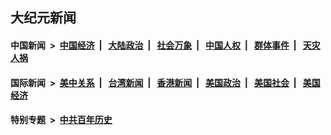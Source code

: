## 大纪元新闻

#### 中国新闻 &nbsp;>&nbsp; [中国经济](indexes/ncid283/README.md?05011245) &nbsp;| &nbsp; [大陆政治](indexes/ncid277/README.md?05011245) &nbsp;| &nbsp; [社会万象](indexes/ncid282/README.md?05011245) &nbsp;| &nbsp; [中国人权](indexes/ncid278/README.md?05011245) &nbsp;| &nbsp; [群体事件](indexes/ncid279/README.md?05011245) &nbsp;| &nbsp; [天灾人祸](indexes/ncid280/README.md?05011245)

#### 国际新闻 &nbsp;>&nbsp; [美中关系](indexes/nf1412576/README.md?05011245) &nbsp;| &nbsp; [台湾新闻](indexes/ncid1349361/README.md?05011245) &nbsp;| &nbsp; [香港新闻](indexes/ncid1349362/README.md?05011245) &nbsp;| &nbsp; [美国政治](indexes/ncid1078159/README.md?05011245) &nbsp;| &nbsp; [美国社会](indexes/ncid1078160/README.md?05011245) &nbsp;| &nbsp; [美国经济](indexes/ncid1078158/README.md?05011245)

#### 特别专题 &nbsp;>&nbsp; [中共百年历史](https://github.com/epoch-news/epoch-special/blob/master/README.md?05011245)  
